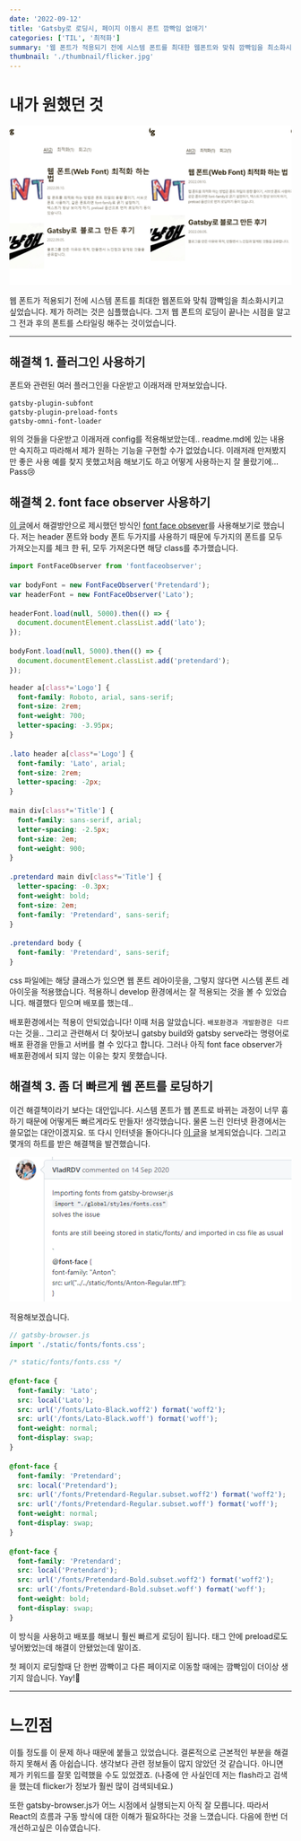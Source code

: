 ```yaml
---
date: '2022-09-12'
title: 'Gatsby로 로딩시, 페이지 이동시 폰트 깜빡임 없애기'
categories: ['TIL', '최적화']
summary: '웹 폰트가 적용되기 전에 시스템 폰트를 최대한 웹폰트와 맞춰 깜빡임을 최소화시키고 싶었습니다. 시도한 해결책들과 결과를 기록했습니다.'
thumbnail: './thumbnail/flicker.jpg'
---
```


# 내가 원했던 것

![시스템폰트와 웹폰트 레이아웃 차이](./images/FOUT-side-effect.png)

웹 폰트가 적용되기 전에 시스템 폰트를 최대한 웹폰트와 맞춰 깜빡임을 최소화시키고 싶었습니다. 제가 하려는 것은 심플했습니다. 그저 웹 폰트의 로딩이 끝나는 시점을 알고 그 전과 후의 폰트를 스타일링 해주는 것이었습니다.

---

## 해결책 1. 플러그인 사용하기

폰트와 관련된 여러 플러그인을 다운받고 이래저래 만져보았습니다.

```
gatsby-plugin-subfont
gatsby-plugin-preload-fonts
gatsby-omni-font-loader
```

위의 것들을 다운받고 이래저래 config를 적용해보았는데.. readme.md에 있는 내용만 숙지하고 따라해서 제가 원하는 기능을 구현할 수가 없었습니다. 이래저래 만져봤지만 좋은 사용 예를 찾지 못했고처음 해보기도 하고 어떻게 사용하는지 잘 몰랐기에…Pass😢

## 해결책 2. font face observer 사용하기

[이 글](https://d2.naver.com/helloworld/4969726)에서 해결방안으로 제시했던 방식인 [font face obsever](https://fontfaceobserver.com/)를 사용해보기로 했습니다. 저는 header 폰트와 body 폰트 두가지를 사용하기 때문에 두가지의 폰트를 모두 가져오는지를 체크 한 뒤, 모두 가져온다면 해당 class를 추가했습니다.

```jsx
import FontFaceObserver from 'fontfaceobserver';

var bodyFont = new FontFaceObserver('Pretendard');
var headerFont = new FontFaceObserver('Lato');

headerFont.load(null, 5000).then(() => {
  document.documentElement.classList.add('lato');
});

bodyFont.load(null, 5000).then(() => {
  document.documentElement.classList.add('pretendard');
});
```

```css
header a[class*='Logo'] {
  font-family: Roboto, arial, sans-serif;
  font-size: 2rem;
  font-weight: 700;
  letter-spacing: -3.95px;
}

.lato header a[class*='Logo'] {
  font-family: 'Lato', arial;
  font-size: 2rem;
  letter-spacing: -2px;
}

main div[class*='Title'] {
  font-family: sans-serif, arial;
  letter-spacing: -2.5px;
  font-size: 2em;
  font-weight: 900;
}

.pretendard main div[class*='Title'] {
  letter-spacing: -0.3px;
  font-weight: bold;
  font-size: 2em;
  font-family: 'Pretendard', sans-serif;
}

.pretendard body {
  font-family: 'Pretendard', sans-serif;
}
```

css 파일에는 해당 클래스가 있으면 웹 폰트 레아이웃을, 그렇지 않다면 시스템 폰트 레아이웃을 적용했습니다. 적용하니 develop 환경에서는 잘 적용되는 것을 볼 수 있었습니다. 해결했다 믿으며 배포를 했는데..

배포환경에서는 적용이 안되었습니다! 이때 처음 알았습니다. `배포환경과 개발환경은 다르다`는 것을.. 그리고 관련해서 더 찾아보니 gatsby build와 gatsby serve라는 명령어로 배포 환경을 만들고 서버를 켤 수 있다고 합니다. 그러나 아직 font face observer가 배포환경에서 되지 않는 이유는 찾지 못했습니다.

## 해결책 3. 좀 더 빠르게 웹 폰트를 로딩하기

이건 해결책이라기 보다는 대안입니다. 시스템 폰트가 웹 폰트로 바뀌는 과정이 너무 흉하기 때문에 어떻게든 빠르게라도 만들자! 생각했습니다. 물론 느린 인터넷 환경에서는 쓸모없는 대안이겠지요.
또 다시 인터넷을 돌아다니다 [이 글](https://github.com/gatsbyjs/gatsby/issues/19400)을 보게되었습니다. 그리고 몇개의 하트를 받은 해결책을 발견했습니다.

![폰트 깜빡임의 해결책](./images/font-flicker-solution.png)

적용해보겠습니다.

```jsx
// gatsby-browser.js
import './static/fonts/fonts.css';
```

```css
/* static/fonts/fonts.css */

@font-face {
  font-family: 'Lato';
  src: local('Lato');
  src: url('/fonts/Lato-Black.woff2') format('woff2');
  src: url('/fonts/Lato-Black.woff') format('woff');
  font-weight: normal;
  font-display: swap;
}

@font-face {
  font-family: 'Pretendard';
  src: local('Pretendard');
  src: url('/fonts/Pretendard-Regular.subset.woff2') format('woff2');
  src: url('/fonts/Pretendard-Regular.subset.woff') format('woff');
  font-weight: normal;
  font-display: swap;
}

@font-face {
  font-family: 'Pretendard';
  src: local('Pretendard');
  src: url('/fonts/Pretendard-Bold.subset.woff2') format('woff2');
  src: url('/fonts/Pretendard-Bold.subset.woff') format('woff');
  font-weight: bold;
  font-display: swap;
}
```

이 방식을 사용하고 배포를 해보니 훨씬 빠르게 로딩이 됩니다. <helmet> 태그 안에 preload로도 넣어봤었는데 해결이 안됐었는데 말이죠.

첫 페이지 로딩할때 단 한번 깜빡이고 다른 페이지로 이동할 때에는 깜빡임이 더이상 생기지 않습니다. Yay!🎉

---

# 느낀점

이틀 정도를 이 문제 하나 때문에 붙들고 있었습니다. 결론적으로 근본적인 부분을 해결하지 못해서 좀 아쉽습니다. 생각보다 관련 정보들이 많지 않았던 것 같습니다. 아니면 제가 키워드를 잘못 입력했을 수도 있었겠죠. (나중에 안 사실인데 저는 flash라고 검색을 했는데 flicker가 정보가 훨씬 많이 검색되네요.)

또한 gatsby-browser.js가 어느 시점에서 실행되는지 아직 잘 모릅니다. 따라서 React의 흐름과 구동 방식에 대한 이해가 필요하다는 것을 느꼈습니다. 다음에 한번 더 개선하고싶은 이슈였습니다.
